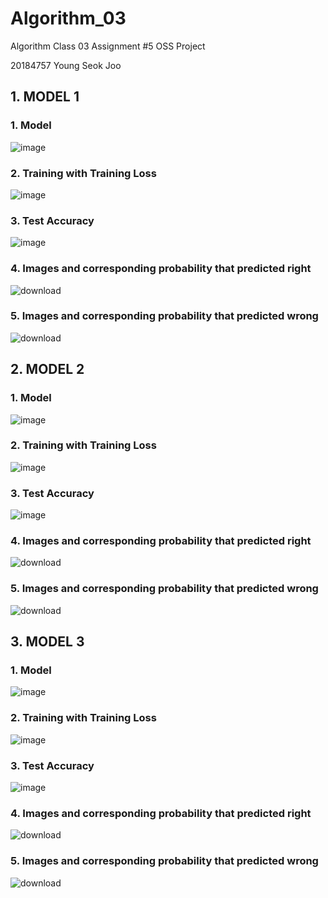# Algorithm_03
Algorithm Class 03 Assignment #5 OSS Project 

20184757 Young Seok Joo


## 1. MODEL 1

### 1. Model
![image](https://user-images.githubusercontent.com/38099263/173193487-5893e53f-993e-46e0-a7b6-d363db87b07a.png)
### 2. Training with Training Loss
![image](https://user-images.githubusercontent.com/38099263/173193536-b03cc1e1-a1ff-4f67-a02f-6ce1fd72e365.png)
### 3. Test Accuracy
![image](https://user-images.githubusercontent.com/38099263/173193568-5ff744fe-8e30-4c79-aa20-00f7a4a0aeb4.png)
### 4. Images and corresponding probability that predicted right
![download](https://user-images.githubusercontent.com/38099263/173193602-16bf6d14-be6c-4301-b80e-215beebd05d2.png)
### 5. Images and corresponding probability that predicted wrong
![download](https://user-images.githubusercontent.com/38099263/173193706-72d8dd1f-7d64-4133-9e24-b1832c453f0a.png)


## 2. MODEL 2

### 1. Model
![image](https://user-images.githubusercontent.com/38099263/173193965-90130737-0e03-49b0-aebd-cf6e328b966a.png)
### 2. Training with Training Loss
![image](https://user-images.githubusercontent.com/38099263/173194042-7997def7-edc9-49a8-87dc-043eb42479e8.png)
### 3. Test Accuracy
![image](https://user-images.githubusercontent.com/38099263/173194111-37e42696-df12-4c98-a71c-57685bf0bb71.png)
### 4. Images and corresponding probability that predicted right
![download](https://user-images.githubusercontent.com/38099263/173194140-2884b9da-28bd-41fb-a441-7cc7b864e09c.png)
### 5. Images and corresponding probability that predicted wrong
![download](https://user-images.githubusercontent.com/38099263/173194173-21b0a845-dbf9-4061-beac-86274e227a31.png)


## 3. MODEL 3

### 1. Model
![image](https://user-images.githubusercontent.com/38099263/173195860-511ce3ea-193f-4b1d-a861-ba80550ab881.png)
### 2. Training with Training Loss
![image](https://user-images.githubusercontent.com/38099263/173196234-b04d76ef-0328-4653-ad8a-56a2ae706a73.png)
### 3. Test Accuracy
![image](https://user-images.githubusercontent.com/38099263/173196255-1986b906-96ea-4913-ba32-50311f57941b.png)
### 4. Images and corresponding probability that predicted right
![download](https://user-images.githubusercontent.com/38099263/173196279-5e8642eb-0070-49fe-ae5e-2673cf268cc2.png)
### 5. Images and corresponding probability that predicted wrong
![download](https://user-images.githubusercontent.com/38099263/173196302-4d056586-04d4-4c86-ad38-5622477ca49d.png)
